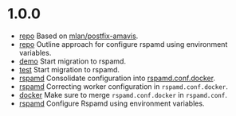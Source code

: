 # 1.0.0

- [repo](.) Based on [mlan/postfix-amavis](https://github.com/mlan/docker-postfix).
- [repo](ROADMAP.md) Outline approach for configure rspamd using environment variables.
- [demo](demo/Makefile) Start migration to rspamd.
- [test](test/Makefile) Start migration to rspamd.
- [rspamd](src/rspamd) Consolidate configuration into [rspamd.conf.docker](src/rspamd/etc/rspamd/rspamd.conf.docker).
- [rspamd](src/rspamd) Correcting worker configuration in `rspamd.conf.docker`.
- [docker](Dockerfile) Make sure to merge `rspamd.conf.docker` in `rspamd.conf`.
- [rspamd](src/rspamd) Configure Rspamd using environment variables.

